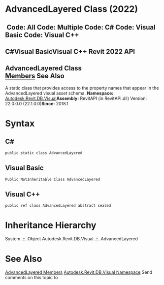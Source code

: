 # AdvancedLayered Class (2022)

﻿
 Code: All Code: Multiple Code: C# Code: Visual Basic Code: Visual C++   
---  
C#Visual BasicVisual C++
Revit 2022 API  
---  
AdvancedLayered Class  
[Members](8566fa1e-c1c2-87dc-1ac7-e3d78f55401c.md "AdvancedLayered Members") See Also  
---  
A static class that provides access to the property names that appear in the AdvancedLayered visual asset schema. 
**Namespace:** [Autodesk.Revit.DB.Visual](f5a10581-6ac2-be19-0e32-f87d05bc8b83.md "Autodesk.Revit.DB.Visual Namespace")**Assembly:** RevitAPI (in RevitAPI.dll) Version: 22.0.0.0 (22.1.0.0)**Since:** 2018.1 
# Syntax
C#  
---  
```text
public static class AdvancedLayered
```
  
Visual Basic  
---  
```text
Public NotInheritable Class AdvancedLayered
```
  
Visual C++  
---  
```text
public ref class AdvancedLayered abstract sealed
```
  
# Inheritance Hierarchy
System..::..Object Autodesk.Revit.DB.Visual..::..AdvancedLayered
# See Also
[AdvancedLayered Members](8566fa1e-c1c2-87dc-1ac7-e3d78f55401c.md "AdvancedLayered Members")
[Autodesk.Revit.DB.Visual Namespace](f5a10581-6ac2-be19-0e32-f87d05bc8b83.md "Autodesk.Revit.DB.Visual Namespace")
Send comments on this topic to 
